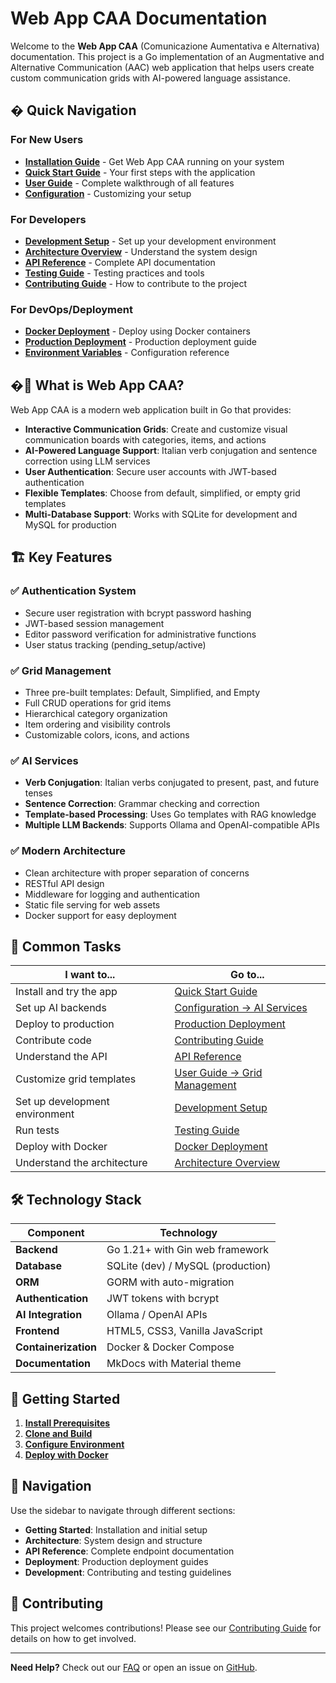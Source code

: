 # Web App CAA Documentation

Welcome to the **Web App CAA** (Comunicazione Aumentativa e Alternativa) documentation. This project is a Go implementation of an Augmentative and Alternative Communication (AAC) web application that helps users create custom communication grids with AI-powered language assistance.

## � Quick Navigation

### For New Users
- **[Installation Guide](getting-started/installation.md)** - Get Web App CAA running on your system
- **[Quick Start Guide](getting-started/quickstart.md)** - Your first steps with the application
- **[User Guide](getting-started/user-guide.md)** - Complete walkthrough of all features
- **[Configuration](getting-started/configuration.md)** - Customizing your setup

### For Developers
- **[Development Setup](development/setup.md)** - Set up your development environment
- **[Architecture Overview](architecture/overview.md)** - Understand the system design
- **[API Reference](api/README.md)** - Complete API documentation
- **[Testing Guide](development/testing.md)** - Testing practices and tools
- **[Contributing Guide](development/contributing.md)** - How to contribute to the project

### For DevOps/Deployment
- **[Docker Deployment](deployment/docker.md)** - Deploy using Docker containers
- **[Production Deployment](deployment/production.md)** - Production deployment guide
- **[Environment Variables](deployment/environment.md)** - Configuration reference

## �🚀 What is Web App CAA?

Web App CAA is a modern web application built in Go that provides:

- **Interactive Communication Grids**: Create and customize visual communication boards with categories, items, and actions
- **AI-Powered Language Support**: Italian verb conjugation and sentence correction using LLM services
- **User Authentication**: Secure user accounts with JWT-based authentication
- **Flexible Templates**: Choose from default, simplified, or empty grid templates
- **Multi-Database Support**: Works with SQLite for development and MySQL for production

## 🏗️ Key Features

### ✅ **Authentication System**
- Secure user registration with bcrypt password hashing
- JWT-based session management
- Editor password verification for administrative functions
- User status tracking (pending_setup/active)

### ✅ **Grid Management**
- Three pre-built templates: Default, Simplified, and Empty
- Full CRUD operations for grid items
- Hierarchical category organization
- Item ordering and visibility controls
- Customizable colors, icons, and actions

### ✅ **AI Services**
- **Verb Conjugation**: Italian verbs conjugated to present, past, and future tenses
- **Sentence Correction**: Grammar checking and correction
- **Template-based Processing**: Uses Go templates with RAG knowledge
- **Multiple LLM Backends**: Supports Ollama and OpenAI-compatible APIs

### ✅ **Modern Architecture**
- Clean architecture with proper separation of concerns
- RESTful API design
- Middleware for logging and authentication
- Static file serving for web assets
- Docker support for easy deployment

## 🎯 Common Tasks

| I want to... | Go to... |
|--------------|----------|
| Install and try the app | [Quick Start Guide](getting-started/quickstart.md) |
| Set up AI backends | [Configuration → AI Services](getting-started/configuration.md#ai-services) |
| Deploy to production | [Production Deployment](deployment/production.md) |
| Contribute code | [Contributing Guide](development/contributing.md) |
| Understand the API | [API Reference](api/README.md) |
| Customize grid templates | [User Guide → Grid Management](getting-started/user-guide.md#grid-management) |
| Set up development environment | [Development Setup](development/setup.md) |
| Run tests | [Testing Guide](development/testing.md) |
| Deploy with Docker | [Docker Deployment](deployment/docker.md) |
| Understand the architecture | [Architecture Overview](architecture/overview.md) |

## 🛠️ Technology Stack

| Component | Technology |
|-----------|------------|
| **Backend** | Go 1.21+ with Gin web framework |
| **Database** | SQLite (dev) / MySQL (production) |
| **ORM** | GORM with auto-migration |
| **Authentication** | JWT tokens with bcrypt |
| **AI Integration** | Ollama / OpenAI APIs |
| **Frontend** | HTML5, CSS3, Vanilla JavaScript |
| **Containerization** | Docker & Docker Compose |
| **Documentation** | MkDocs with Material theme |

## 🎯 Getting Started

1. **[Install Prerequisites](getting-started/installation.md#prerequisites)**
2. **[Clone and Build](getting-started/quick-start.md#build-and-run)**
3. **[Configure Environment](getting-started/configuration.md)**
4. **[Deploy with Docker](deployment/docker.md)**

## 📖 Navigation

Use the sidebar to navigate through different sections:

- **Getting Started**: Installation and initial setup
- **Architecture**: System design and structure
- **API Reference**: Complete endpoint documentation
- **Deployment**: Production deployment guides
- **Development**: Contributing and testing guidelines

## 🤝 Contributing

This project welcomes contributions! Please see our [Contributing Guide](development/contributing.md) for details on how to get involved.

---

**Need Help?** Check out our [FAQ](getting-started/installation.md#troubleshooting) or open an issue on [GitHub](https://github.com/dnviti/web-app-CAA/issues).
